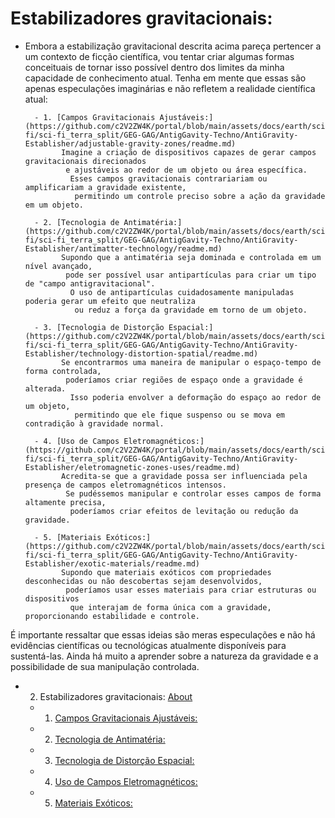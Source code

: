 # Estabilizadores gravitacionais:

- Embora a estabilização gravitacional descrita acima pareça pertencer a um contexto de ficção científica,
	vou tentar criar algumas formas conceituais de tornar isso possível dentro dos limites da minha capacidade de conhecimento atual.
	 Tenha em mente que essas são apenas especulações imaginárias e não refletem a realidade científica atual:

		- 1. [Campos Gravitacionais Ajustáveis:](https://github.com/c2V2ZW4K/portal/blob/main/assets/docs/earth/sci-fi/sci-fi_terra_split/GEG-GAG/AntigGavity-Techno/AntiGravity-Establisher/adjustable-gravity-zones/readme.md)
			  Imagine a criação de dispositivos capazes de gerar campos gravitacionais direcionados
			   e ajustáveis ao redor de um objeto ou área específica.
			    Esses campos gravitacionais contrariariam ou amplificariam a gravidade existente,
			     permitindo um controle preciso sobre a ação da gravidade em um objeto.

		- 2. [Tecnologia de Antimatéria:](https://github.com/c2V2ZW4K/portal/blob/main/assets/docs/earth/sci-fi/sci-fi_terra_split/GEG-GAG/AntigGavity-Techno/AntiGravity-Establisher/antimatter-technology/readme.md)
			  Supondo que a antimatéria seja dominada e controlada em um nível avançado,
			   pode ser possível usar antipartículas para criar um tipo de "campo antigravitacional".
			    O uso de antipartículas cuidadosamente manipuladas poderia gerar um efeito que neutraliza
			     ou reduz a força da gravidade em torno de um objeto.

		- 3. [Tecnologia de Distorção Espacial:](https://github.com/c2V2ZW4K/portal/blob/main/assets/docs/earth/sci-fi/sci-fi_terra_split/GEG-GAG/AntigGavity-Techno/AntiGravity-Establisher/technology-distortion-spatial/readme.md)
			  Se encontrarmos uma maneira de manipular o espaço-tempo de forma controlada,
			   poderíamos criar regiões de espaço onde a gravidade é alterada.
			    Isso poderia envolver a deformação do espaço ao redor de um objeto,
			     permitindo que ele fique suspenso ou se mova em contradição à gravidade normal.

		- 4. [Uso de Campos Eletromagnéticos:](https://github.com/c2V2ZW4K/portal/blob/main/assets/docs/earth/sci-fi/sci-fi_terra_split/GEG-GAG/AntigGavity-Techno/AntiGravity-Establisher/eletromagnetic-zones-uses/readme.md)
		      Acredita-se que a gravidade possa ser influenciada pela presença de campos eletromagnéticos intensos.
		       Se pudéssemos manipular e controlar esses campos de forma altamente precisa,
		        poderíamos criar efeitos de levitação ou redução da gravidade.

		- 5. [Materiais Exóticos:](https://github.com/c2V2ZW4K/portal/blob/main/assets/docs/earth/sci-fi/sci-fi_terra_split/GEG-GAG/AntigGavity-Techno/AntiGravity-Establisher/exotic-materials/readme.md)
			  Supondo que materiais exóticos com propriedades desconhecidas ou não descobertas sejam desenvolvidos,
			   poderíamos usar esses materiais para criar estruturas ou dispositivos
			    que interajam de forma única com a gravidade, proporcionando estabilidade e controle.

É importante ressaltar que essas ideias são meras especulações e não há evidências científicas
 ou tecnológicas atualmente disponíveis para sustentá-las.
  Ainda há muito a aprender sobre a natureza da gravidade e a possibilidade de sua manipulação controlada.

- 2. Estabilizadores gravitacionais: [About](https://github.com/c2V2ZW4K/portal/blob/main/assets/docs/earth/sci-fi/sci-fi_terra_split/GEG-GAG/AntigGavity-Techno/AntiGravity-Establisher/readme.md)
  - 1. [Campos Gravitacionais Ajustáveis:](https://github.com/c2V2ZW4K/portal/blob/main/assets/docs/earth/sci-fi/sci-fi_terra_split/GEG-GAG/AntigGavity-Techno/AntiGravity-Establisher/adjustable-gravity-zones/readme.md)
  - 2. [Tecnologia de Antimatéria:](https://github.com/c2V2ZW4K/portal/blob/main/assets/docs/earth/sci-fi/sci-fi_terra_split/GEG-GAG/AntigGavity-Techno/AntiGravity-Establisher/antimatter-technology/readme.md)
  - 3. [Tecnologia de Distorção Espacial:](https://github.com/c2V2ZW4K/portal/blob/main/assets/docs/earth/sci-fi/sci-fi_terra_split/GEG-GAG/AntigGavity-Techno/AntiGravity-Establisher/technology-distortion-spatial/readme.md)
  - 4. [Uso de Campos Eletromagnéticos:](https://github.com/c2V2ZW4K/portal/blob/main/assets/docs/earth/sci-fi/sci-fi_terra_split/GEG-GAG/AntigGavity-Techno/AntiGravity-Establisher/eletromagnetic-zones-uses/readme.md)
  - 5. [Materiais Exóticos:](https://github.com/c2V2ZW4K/portal/blob/main/assets/docs/earth/sci-fi/sci-fi_terra_split/GEG-GAG/AntigGavity-Techno/AntiGravity-Establisher/exotic-materials/readme.md)
